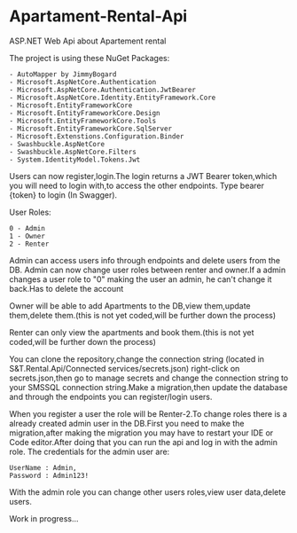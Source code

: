 # Apartament-Rental-Api
ASP.NET Web Api about Apartement rental

The project is using these NuGet Packages:
```
- AutoMapper by JimmyBogard
- Microsoft.AspNetCore.Authentication
- Microsoft.AspNetCore.Authentication.JwtBearer
- Microsoft.AspNetCore.Identity.EntityFramework.Core
- Microsoft.EntityFrameworkCore
- Microsoft.EntityFrameworkCore.Design
- Microsoft.EntityFrameworkCore.Tools
- Microsoft.EntityFrameworkCore.SqlServer
- Microsoft.Extenstions.Configuration.Binder
- Swashbuckle.AspNetCore
- Swashbuckle.AspNetCore.Filters
- System.IdentityModel.Tokens.Jwt
```

Users can now register,login.The login returns a JWT Bearer token,which you will need to login with,to access the other endpoints.
Type bearer {token} to login (In Swagger).

User Roles: 
```
0 - Admin
1 - Owner
2 - Renter
```
Admin can access users info through endpoints and delete users from the DB.
Admin can now change user roles between renter and owner.If a admin changes a user role to "0" making the user an admin, he can't change it back.Has to delete the account

Owner will be able to add Apartments to the DB,view them,update them,delete them.(this is not yet coded,will be further down the process)

Renter can only view the apartments and book them.(this is not yet coded,will be further down the process)

You can clone the repository,change the connection string (located in S&T.Rental.Api/Connected services/secrets.json) right-click on secrets.json,then go to manage secrets and change the connection string to your SMSSQL connection string.Make a migration,then update the database and through the endpoints you can register/login users.

When you register a user the role will be Renter-2.To change roles there is a already created admin user in the DB.First you need to make the migration,after making the migration you may have to restart your IDE or Code editor.After doing that you can run the api and log in with the admin role.
The credentials for the admin user are: 
```
UserName : Admin,
Password : Admin123!
```
With the admin role you can change other users roles,view user data,delete users.

Work in progress...
